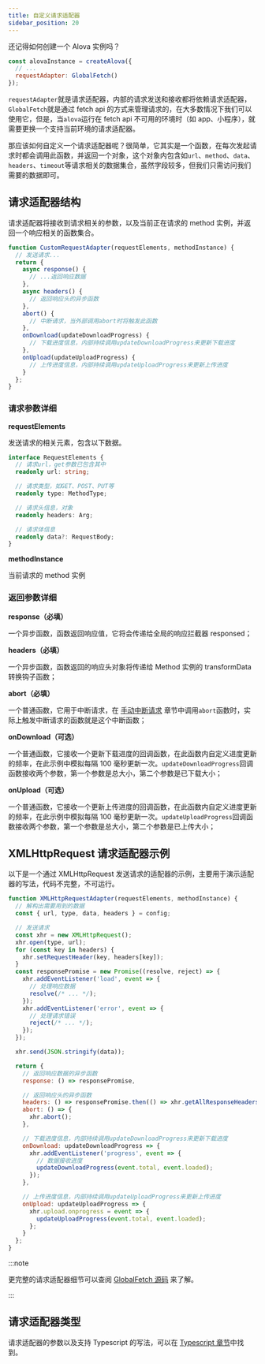 ```yaml
---
title: 自定义请求适配器
sidebar_position: 20
---
```


还记得如何创建一个 Alova 实例吗？

```javascript
const alovaInstance = createAlova({
  // ...
  requestAdapter: GlobalFetch()
});
```

`requestAdapter`就是请求适配器，内部的请求发送和接收都将依赖请求适配器，`GlobalFetch`就是通过 fetch api 的方式来管理请求的，在大多数情况下我们可以使用它，但是，当`alova`运行在 fetch api 不可用的环境时（如 app、小程序），就需要更换一个支持当前环境的请求适配器。

那应该如何自定义一个请求适配器呢？很简单，它其实是一个函数，在每次发起请求时都会调用此函数，并返回一个对象，这个对象内包含如`url`、`method`、`data`、`headers`、`timeout`等请求相关的数据集合，虽然字段较多，但我们只需访问我们需要的数据即可。

## 请求适配器结构

请求适配器将接收到请求相关的参数，以及当前正在请求的 method 实例，并返回一个响应相关的函数集合。

```javascript
function CustomRequestAdapter(requestElements, methodInstance) {
  // 发送请求...
  return {
    async response() {
      // ...返回响应数据
    },
    async headers() {
      // 返回响应头的异步函数
    },
    abort() {
      // 中断请求，当外部调用abort时将触发此函数
    },
    onDownload(updateDownloadProgress) {
      // 下载进度信息，内部持续调用updateDownloadProgress来更新下载进度
    },
    onUpload(updateUploadProgress) {
      // 上传进度信息，内部持续调用updateUploadProgress来更新上传进度
    }
  };
}
```

### 请求参数详细

**requestElements**

发送请求的相关元素，包含以下数据。

```typescript
interface RequestElements {
  // 请求url，get参数已包含其中
  readonly url: string;

  // 请求类型，如GET、POST、PUT等
  readonly type: MethodType;

  // 请求头信息，对象
  readonly headers: Arg;

  // 请求体信息
  readonly data?: RequestBody;
}
```

**methodInstance**

当前请求的 method 实例

### 返回参数详细

**response（必填）**

一个异步函数，函数返回响应值，它将会传递给全局的响应拦截器 responsed；

**headers（必填）**

一个异步函数，函数返回的响应头对象将传递给 Method 实例的 transformData 转换钩子函数；

**abort（必填）**

一个普通函数，它用于中断请求，在 [手动中断请求](#手动中断请求) 章节中调用`abort`函数时，实际上触发中断请求的函数就是这个中断函数；

**onDownload（可选）**

一个普通函数，它接收一个更新下载进度的回调函数，在此函数内自定义进度更新的频率，在此示例中模拟每隔 100 毫秒更新一次。`updateDownloadProgress`回调函数接收两个参数，第一个参数是总大小，第二个参数是已下载大小；

**onUpload（可选）**

一个普通函数，它接收一个更新上传进度的回调函数，在此函数内自定义进度更新的频率，在此示例中模拟每隔 100 毫秒更新一次。`updateUploadProgress`回调函数接收两个参数，第一个参数是总大小，第二个参数是已上传大小；

## XMLHttpRequest 请求适配器示例

以下是一个通过 XMLHttpRequest 发送请求的适配器的示例，主要用于演示适配器的写法，代码不完整，不可运行。

```javascript
function XMLHttpRequestAdapter(requestElements, methodInstance) {
  // 解构出需要用到的数据
  const { url, type, data, headers } = config;

  // 发送请求
  const xhr = new XMLHttpRequest();
  xhr.open(type, url);
  for (const key in headers) {
    xhr.setRequestHeader(key, headers[key]);
  }
  const responsePromise = new Promise((resolve, reject) => {
    xhr.addEventListener('load', event => {
      // 处理响应数据
      resolve(/* ... */);
    });
    xhr.addEventListener('error', event => {
      // 处理请求错误
      reject(/* ... */);
    });
  });

  xhr.send(JSON.stringify(data));

  return {
    // 返回响应数据的异步函数
    response: () => responsePromise,

    // 返回响应头的异步函数
    headers: () => responsePromise.then(() => xhr.getAllResponseHeaders()),
    abort: () => {
      xhr.abort();
    },

    // 下载进度信息，内部持续调用updateDownloadProgress来更新下载进度
    onDownload: updateDownloadProgress => {
      xhr.addEventListener('progress', event => {
        // 数据接收进度
        updateDownloadProgress(event.total, event.loaded);
      });
    },

    // 上传进度信息，内部持续调用updateUploadProgress来更新上传进度
    onUpload: updateUploadProgress => {
      xhr.upload.onprogress = event => {
        updateUploadProgress(event.total, event.loaded);
      };
    }
  };
}
```

:::note

更完整的请求适配器细节可以查阅 [GlobalFetch 源码](https://github.com/alovajs/alova/blob/main/src/predefine/GlobalFetch.ts) 来了解。

:::

## 请求适配器类型

请求适配器的参数以及支持 Typescript 的写法，可以在 [Typescript 章节](/advanced/typescript)中找到。
